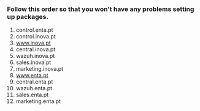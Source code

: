 ### Follow this order so that you won't have any problems setting up packages.

1. control.enta.pt
2. control.inova.pt
3. www.inova.pt
4. central.inova.pt
5. wazuh.inova.pt
6. sales.inova.pt
7. marketing.inova.pt
8. www.enta.pt
9. central.enta.pt
10. wazuh.enta.pt
11. sales.enta.pt
12. marketing.enta.pt
